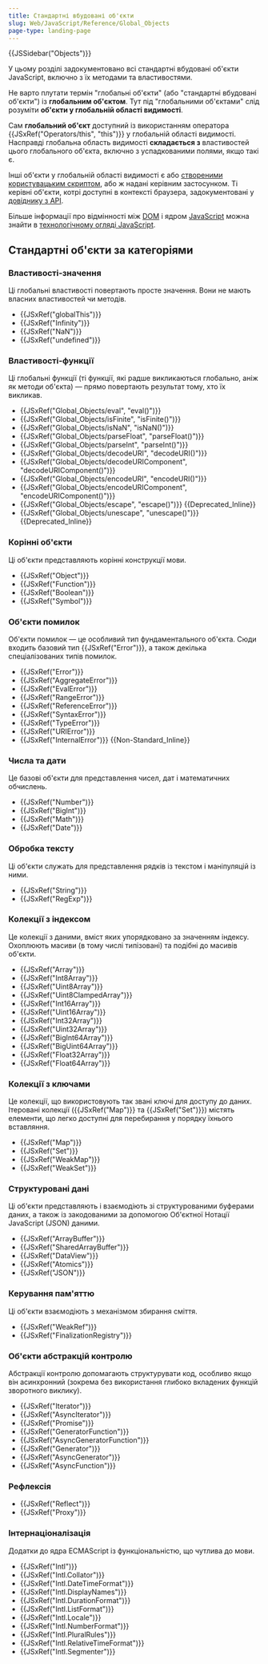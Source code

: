 ```yaml
---
title: Стандартні вбудовані об'єкти
slug: Web/JavaScript/Reference/Global_Objects
page-type: landing-page
---
```


{{JSSidebar("Objects")}}

У цьому розділі задокументовано всі стандартні вбудовані об'єкти JavaScript, включно з їх методами та властивостями.

Не варто плутати термін "глобальні об'єкти" (або "стандартні вбудовані об'єкти") із **глобальним об'єктом**. Тут під "глобальними об'єктами" слід розуміти **об'єкти у глобальній області видимості**.

Сам **глобальний об'єкт** доступний із використанням оператора {{JSxRef("Operators/this", "this")}} у глобальній області видимості. Насправді глобальна область видимості **складається з** властивостей цього глобального об'єкта, включно з успадкованими полями, якщо такі є.

Інші об'єкти у глобальній області видимості є або [створеними користувацьким скриптом](/uk/docs/Web/JavaScript/Guide/Working_with_objects#stvorennia-novykh-obiektiv), або ж надані керівним застосунком. Ті керівні об'єкти, котрі доступні в контексті браузера, задокументовані у [довіднику з API](/uk/docs/Web/API).

Більше інформації про відмінності між [DOM](/uk/docs/Web/API/Document_Object_Model) і ядром [JavaScript](/uk/docs/Web/JavaScript) можна знайти в [технологічному огляді JavaScript](/uk/docs/Web/JavaScript/JavaScript_technologies_overview).

## Стандартні об'єкти за категоріями

### Властивості-значення

Ці глобальні властивості повертають просте значення. Вони не мають власних властивостей чи методів.

- {{JSxRef("globalThis")}}
- {{JSxRef("Infinity")}}
- {{JSxRef("NaN")}}
- {{JSxRef("undefined")}}

### Властивості-функції

Ці глобальні функції (ті функції, які радше викликаються глобально, аніж як методи об'єкта) — прямо повертають результат тому, хто їх викликав.

- {{JSxRef("Global_Objects/eval", "eval()")}}
- {{JSxRef("Global_Objects/isFinite", "isFinite()")}}
- {{JSxRef("Global_Objects/isNaN", "isNaN()")}}
- {{JSxRef("Global_Objects/parseFloat", "parseFloat()")}}
- {{JSxRef("Global_Objects/parseInt", "parseInt()")}}
- {{JSxRef("Global_Objects/decodeURI", "decodeURI()")}}
- {{JSxRef("Global_Objects/decodeURIComponent", "decodeURIComponent()")}}
- {{JSxRef("Global_Objects/encodeURI", "encodeURI()")}}
- {{JSxRef("Global_Objects/encodeURIComponent", "encodeURIComponent()")}}
- {{JSxRef("Global_Objects/escape", "escape()")}} {{Deprecated_Inline}}
- {{JSxRef("Global_Objects/unescape", "unescape()")}} {{Deprecated_Inline}}

### Корінні об'єкти

Ці об'єкти представляють корінні конструкції мови.

- {{JSxRef("Object")}}
- {{JSxRef("Function")}}
- {{JSxRef("Boolean")}}
- {{JSxRef("Symbol")}}

### Об'єкти помилок

Об'єкти помилок — це особливий тип фундаментального об'єкта. Сюди входить базовий тип {{JSxRef("Error")}}, а також декілька спеціалізованих типів помилок.

- {{JSxRef("Error")}}
- {{JSxRef("AggregateError")}}
- {{JSxRef("EvalError")}}
- {{JSxRef("RangeError")}}
- {{JSxRef("ReferenceError")}}
- {{JSxRef("SyntaxError")}}
- {{JSxRef("TypeError")}}
- {{JSxRef("URIError")}}
- {{JSxRef("InternalError")}} {{Non-Standard_Inline}}

### Числа та дати

Це базові об'єкти для представлення чисел, дат і математичних обчислень.

- {{JSxRef("Number")}}
- {{JSxRef("BigInt")}}
- {{JSxRef("Math")}}
- {{JSxRef("Date")}}

### Обробка тексту

Ці об'єкти служать для представлення рядків із текстом і маніпуляцій із ними.

- {{JSxRef("String")}}
- {{JSxRef("RegExp")}}

### Колекції з індексом

Це колекції з даними, вміст яких упорядковано за значенням індексу. Охоплюють масиви (в тому числі типізовані) та подібні до масивів об'єкти.

- {{JSxRef("Array")}}
- {{JSxRef("Int8Array")}}
- {{JSxRef("Uint8Array")}}
- {{JSxRef("Uint8ClampedArray")}}
- {{JSxRef("Int16Array")}}
- {{JSxRef("Uint16Array")}}
- {{JSxRef("Int32Array")}}
- {{JSxRef("Uint32Array")}}
- {{JSxRef("BigInt64Array")}}
- {{JSxRef("BigUint64Array")}}
- {{JSxRef("Float32Array")}}
- {{JSxRef("Float64Array")}}

### Колекції з ключами

Це колекції, що використовують так звані ключі для доступу до даних. Ітеровані колекції ({{JSxRef("Map")}} та {{JSxRef("Set")}}) містять елементи, що легко доступні для перебирання у порядку їхнього вставляння.

- {{JSxRef("Map")}}
- {{JSxRef("Set")}}
- {{JSxRef("WeakMap")}}
- {{JSxRef("WeakSet")}}

### Структуровані дані

Ці об'єкти представляють і взаємодіють зі структурованими буферами даних, а також із закодованими за допомогою Об'єктної Нотації JavaScript (JSON) даними.

- {{JSxRef("ArrayBuffer")}}
- {{JSxRef("SharedArrayBuffer")}}
- {{JSxRef("DataView")}}
- {{JSxRef("Atomics")}}
- {{JSxRef("JSON")}}

### Керування пам'яттю

Ці об'єкти взаємодіють з механізмом збирання сміття.

- {{JSxRef("WeakRef")}}
- {{JSxRef("FinalizationRegistry")}}

### Об'єкти абстракцій контролю

Абстракції контролю допомагають структурувати код, особливо якщо він асинхронний (зокрема без використання глибоко вкладених функцій зворотного виклику).

- {{JSxRef("Iterator")}}
- {{JSxRef("AsyncIterator")}}
- {{JSxRef("Promise")}}
- {{JSxRef("GeneratorFunction")}}
- {{JSxRef("AsyncGeneratorFunction")}}
- {{JSxRef("Generator")}}
- {{JSxRef("AsyncGenerator")}}
- {{JSxRef("AsyncFunction")}}

### Рефлексія

- {{JSxRef("Reflect")}}
- {{JSxRef("Proxy")}}

### Інтернаціоналізація

Додатки до ядра ECMAScript із функціональністю, що чутлива до мови.

- {{JSxRef("Intl")}}
- {{JSxRef("Intl.Collator")}}
- {{JSxRef("Intl.DateTimeFormat")}}
- {{JSxRef("Intl.DisplayNames")}}
- {{JSxRef("Intl.DurationFormat")}}
- {{JSxRef("Intl.ListFormat")}}
- {{JSxRef("Intl.Locale")}}
- {{JSxRef("Intl.NumberFormat")}}
- {{JSxRef("Intl.PluralRules")}}
- {{JSxRef("Intl.RelativeTimeFormat")}}
- {{JSxRef("Intl.Segmenter")}}
